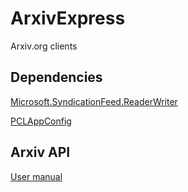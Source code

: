# ArxivExpress
Arxiv.org clients

## Dependencies

[Microsoft.SyndicationFeed.ReaderWriter](https://www.nuget.org/packages/Microsoft.SyndicationFeed.ReaderWriter)

[PCLAppConfig](https://www.nuget.org/packages/PCLAppConfig)

## Arxiv API

[User manual](https://arxiv.org/help/api/user-manual#api_response)
